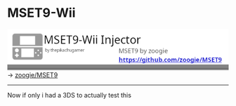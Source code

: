 # MSET9-Wii
![I intended to make a GUI for this and this was supposed to be the banner but i flopped with grrlib](/MSET9-Wii.png)
-> [zoogie/MSET9](https://github.com/zoogie/MSET9)
<hr/>
Now if only i had a 3DS to actually test this

